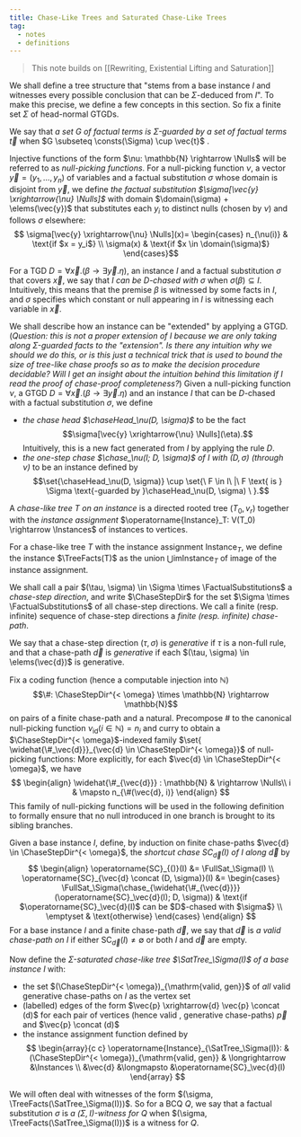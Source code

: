 ```yaml
---
title: Chase-Like Trees and Saturated Chase-Like Trees
tag:
  - notes
  - definitions
---
```


> This note builds on [[Rewriting, Existential Lifting and Saturation]]

We shall define a tree structure that "stems from a base instance $I$ and witnesses every possible conclusion that can be $\Sigma$-deduced from $I$". To make this precise, we define a few concepts in this section. So fix a finite set $\Sigma$ of head-normal GTGDs.

We say that _a set $G$ of factual terms is $\Sigma$-guarded by a set of factual terms $\vec{t}$_ when $G \subseteq \consts(\Sigma) \cup \vec{t}$ .

Injective functions of the form $\nu: \mathbb{N} \rightarrow \Nulls$ will be referred to as *null-picking functions*. For a null-picking function $\nu$, a vector $\vec{y} = (y_1, \ldots, y_n)$ of variables and a factual substitution $\sigma$ whose domain is disjoint from $\vec{y}$, we define *the factual substitution $\sigma[\vec{y} \xrightarrow{\nu} \Nulls]$* with domain $\domain(\sigma) + \elems(\vec{y})$ that substitutes each $y_i$ to distinct nulls (chosen by $\nu$) and follows $\sigma$ elsewhere: $$
\sigma[\vec{y} \xrightarrow{\nu} \Nulls](x)=
\begin{cases}
    n_{\nu(i)} & \text{if $x = y_i$} \\
    \sigma(x) & \text{if $x \in \domain(\sigma)$}
\end{cases}$$

For a TGD $D = \forall \vec{x}. (\beta \rightarrow \exists \vec{y}. \eta)$, an instance $I$ and a factual substitution $\sigma$ that covers $\vec{x}$, we say that *$I$ can be $D$-chased with $\sigma$* when $\sigma(\beta) \subseteq I$. Intuitively, this means that the premise $\beta$ is witnessed by some facts in $I$, and $\sigma$ specifies which constant or null appearing in $I$ is witnessing each variable in $\vec{x}$.

We shall describe how an instance can be "extended" by applying a GTGD. (*Question: this is not a proper extension of $I$ because we are only taking along $\Sigma$-guarded facts to the "extension". Is there any intuition why we should we do this, or is this just a technical trick that is used to bound the size of tree-like chase proofs so as to make the decision procedure decidable? Will I get an insight about the intuition behind this limitation if I read the proof of chase-proof completeness?*) Given a null-picking function $\nu$, a GTGD $D = \forall \vec{x}. (\beta \rightarrow \exists \vec{y}. \eta)$ and an instance $I$ that can be $D$-chased with a factual substitution $\sigma$, we define
 - *the chase head $\chaseHead_\nu(D, \sigma)$* to be the fact $$\sigma[\vec{y} \xrightarrow{\nu} \Nulls](\eta).$$ Intuitively, this is a new fact generated from $I$ by applying the rule $D$.
 - *the one-step chase $\chase_\nu(I; D, \sigma)$ of $I$ with $(D, \sigma)$ (through $\nu$)* to be an instance defined by  $$\set{\chaseHead_\nu(D, \sigma)} \cup \set{\ F \in I\ |\ F \text{ is } \Sigma \text{-guarded by }\chaseHead_\nu(D, \sigma) \ }.$$

A *chase-like tree $T$ on an instance* is a directed rooted tree $(T_0, v_r)$ together with the *instance assignment* $\operatorname{Instance}_T: V(T_0) \rightarrow \Instances$ of instances to vertices.

For a chase-like tree $T$ with the instance assignment $\operatorname{Instance}_T$, we define the instance $\TreeFacts(T)$ as the union $\bigcup \mathrm{im} \operatorname{Instance}_T$ of image of the instance assignment.


We shall call a pair $(\tau, \sigma) \in \Sigma \times \FactualSubstitutions$ a *chase-step direction*, and write $\ChaseStepDir$ for the set $\Sigma \times \FactualSubstitutions$ of all chase-step directions. We call a finite (resp. infinite) sequence of chase-step directions a *finite (resp. infinite) chase-path*.

We say that a chase-step direction $(\tau, \sigma)$ is *generative* if $\tau$ is a non-full rule, and that a chase-path $\vec{d}$ is *generative* if each $(\tau, \sigma) \in \elems(\vec{d})$ is generative.

Fix a coding function (hence a computable injection into $\mathbb{N}$) $$\#: \ChaseStepDir^{< \omega} \times \mathbb{N} \rightarrow \mathbb{N}$$ on pairs of a finite chase-path and a natural. Precompose $\#$ to the canonical null-picking function $\nu_{\mathrm{id}}(i \in \mathbb{N}) = n_i$ and curry to obtain a $\ChaseStepDir^{< \omega}$-indexed family $\set{ \widehat{\#_\vec{d}}}_{\vec{d} \in \ChaseStepDir^{< \omega}}$ of null-picking functions: More explicitly, for each $\vec{d} \in \ChaseStepDir^{< \omega}$, we have $$
\begin{align}
\widehat{\#_{\vec{d}}} : \mathbb{N} & \rightarrow \Nulls\\
                                   i & \mapsto n_{\#(\vec{d}, i)}
\end{align}
$$
This family of null-picking functions will be used in the following definition to formally ensure that no null introduced in one branch is brought to its sibling branches.

Given a base instance $I$, define, by induction on finite chase-paths $\vec{d} \in \ChaseStepDir^{< \omega}$, the *shortcut chase $\operatorname{SC}_\vec{d}(I)$ of $I$ along $\vec{d}$* by $$
\begin{align}
  \operatorname{SC}_{()}(I) &= \FullSat_\Sigma(I) \\
  \operatorname{SC}_{\vec{d} \concat (D, \sigma)}(I) &=
    \begin{cases}
      \FullSat_\Sigma(\chase_{\widehat{\#_{\vec{d}}}}(\operatorname{SC}_\vec{d}(I); D, \sigma)) & \text{if $\operatorname{SC}_\vec{d}(I)$ can be $D$-chased with $\sigma$} \\
      \emptyset & \text{otherwise}
    \end{cases}
\end{align}
$$
For a base instance $I$ and a finite chase-path $\vec{d}$, we say that $\vec{d}$ is *a valid chase-path on $I$* if either $\operatorname{SC}_\vec{d}(I) \neq \emptyset$ or both $I$ and $\vec{d}$ are empty.

Now define the *$\Sigma$-saturated chase-like tree $\SatTree_\Sigma(I)$ of a base instance $I$* with:
 - the set $(\ChaseStepDir^{< \omega})_{\mathrm{valid, gen}}$ of *all* valid generative chase-paths on $I$ as the vertex set
 - (labelled) edges of the form $\vec{p} \xrightarrow{d} \vec{p} \concat (d)$ for each pair of vertices (hence valid , generative chase-paths) $\vec{p}$ and $\vec{p} \concat (d)$
 - the instance assignment function defined by $$
\begin{array}{c c}
\operatorname{Instance}_{\SatTree_\Sigma(I)}:
  &(\ChaseStepDir^{< \omega})_{\mathrm{valid, gen}} & \longrightarrow &\Instances \\
  &\vec{d} &\longmapsto &\operatorname{SC}_\vec{d}(I)
\end{array}
$$

We will often deal with witnesses of the form $(\sigma, \TreeFacts(\SatTree_\Sigma(I)))$. So for a BCQ $Q$, we say that a factual substitution $\sigma$ is *a $(\Sigma, I)$-witness for $Q$* when $(\sigma, \TreeFacts(\SatTree_\Sigma(I)))$ is a witness for $Q$.